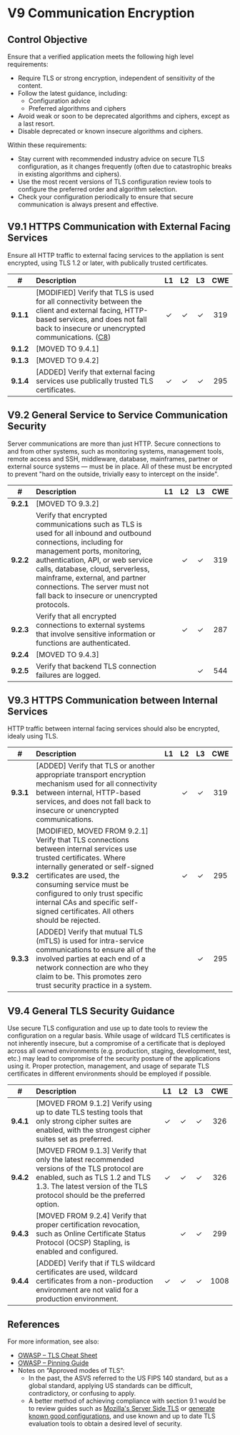# V9 Communication Encryption

## Control Objective

Ensure that a verified application meets the following high level requirements:

* Require TLS or strong encryption, independent of sensitivity of the content.
* Follow the latest guidance, including:
  * Configuration advice
  * Preferred algorithms and ciphers
* Avoid weak or soon to be deprecated algorithms and ciphers, except as a last resort.
* Disable deprecated or known insecure algorithms and ciphers.

Within these requirements:

* Stay current with recommended industry advice on secure TLS configuration, as it changes frequently (often due to catastrophic breaks in existing algorithms and ciphers).
* Use the most recent versions of TLS configuration review tools to configure the preferred order and algorithm selection.
* Check your configuration periodically to ensure that secure communication is always present and effective.

## V9.1 HTTPS Communication with External Facing Services

Ensure all HTTP traffic to external facing services to the appliation is sent encrypted, using TLS 1.2 or later, with publically trusted certificates.

| # | Description | L1 | L2 | L3 | CWE |
| :---: | :--- | :---: | :---: | :---: | :---: |
| **9.1.1** | [MODIFIED] Verify that TLS is used for all connectivity between the client and external facing, HTTP-based services, and does not fall back to insecure or unencrypted communications. ([C8](https://owasp.org/www-project-proactive-controls/#div-numbering)) | ✓ | ✓ | ✓ | 319 |
| **9.1.2** | [MOVED TO 9.4.1] | | | | |
| **9.1.3** | [MOVED TO 9.4.2] | | | | |
| **9.1.4** | [ADDED] Verify that external facing services use publically trusted TLS certificates. | ✓ | ✓ | ✓ | 295 |

## V9.2 General Service to Service Communication Security

Server communications are more than just HTTP. Secure connections to and from other systems, such as monitoring systems, management tools, remote access and SSH, middleware, database, mainframes, partner or external source systems &mdash; must be in place. All of these must be encrypted to prevent "hard on the outside, trivially easy to intercept on the inside".

| # | Description | L1 | L2 | L3 | CWE |
| :---: | :--- | :---: | :---: | :---: | :---: |
| **9.2.1** | [MOVED TO 9.3.2] | | | | |
| **9.2.2** | Verify that encrypted communications such as TLS is used for all inbound and outbound connections, including for management ports, monitoring, authentication, API, or web service calls, database, cloud, serverless, mainframe, external, and partner connections. The server must not fall back to insecure or unencrypted protocols. | | ✓ | ✓ | 319 |
| **9.2.3** | Verify that all encrypted connections to external systems that involve sensitive information or functions are authenticated. | | ✓ | ✓ | 287 |
| **9.2.4** | [MOVED TO 9.4.3] | | | | |
| **9.2.5** | Verify that backend TLS connection failures are logged. | | | ✓ | 544 |

## V9.3 HTTPS Communication between Internal Services

HTTP traffic between internal facing services should also be encrypted, idealy using TLS.

| # | Description | L1 | L2 | L3 | CWE |
| :---: | :--- | :---: | :---: | :---: | :---: |
| **9.3.1** | [ADDED] Verify that TLS or another appropriate transport encryption mechanism used for all connectivity between internal, HTTP-based services, and does not fall back to insecure or unencrypted communications. | | ✓ | ✓ | 319 |
| **9.3.2** | [MODIFIED, MOVED FROM 9.2.1] Verify that TLS connections between internal services use trusted certificates. Where internally generated or self-signed certificates are used, the consuming service must be configured to only trust specific internal CAs and specific self-signed certificates. All others should be rejected. | | ✓ | ✓ | 295 |
| **9.3.3** | [ADDED] Verify that mutual TLS (mTLS) is used for intra-service communications to ensure all of the involved parties at each end of a network connection are who they claim to be. This promotes zero trust security practice in a system. | | | ✓ | 295 |


## V9.4 General TLS Security Guidance

Use secure TLS configuration and use up to date tools to review the configuration on a regular basis. While usage of wildcard TLS certificates is not inherently insecure, but a compromise of a certificate that is deployed across all owned environments (e.g. production, staging, development, test, etc.) may lead to compromise of the security posture of the applications using it. Proper protection, management, and usage of separate TLS certificates in different environments should be employed if possible.

| # | Description | L1 | L2 | L3 | CWE |
| :---: | :--- | :---: | :---: | :---: | :---: |
| **9.4.1** | [MOVED FROM 9.1.2] Verify using up to date TLS testing tools that only strong cipher suites are enabled, with the strongest cipher suites set as preferred. | ✓ | ✓ | ✓ | 326 |
| **9.4.2** | [MOVED FROM 9.1.3] Verify that only the latest recommended versions of the TLS protocol are enabled, such as TLS 1.2 and TLS 1.3. The latest version of the TLS protocol should be the preferred option. | ✓ | ✓ | ✓ | 326 |
| **9.4.3** | [MOVED FROM 9.2.4] Verify that proper certification revocation, such as Online Certificate Status Protocol (OCSP) Stapling, is enabled and configured. | | ✓ | ✓ | 299 |
| **9.4.4** | [ADDED] Verify that if TLS wildcard certificates are used, wildcard certificates from a non-production environment are not valid for a production environment. | ✓ | ✓ | ✓ | 1008 |

## References

For more information, see also:

* [OWASP – TLS Cheat Sheet](https://cheatsheetseries.owasp.org/cheatsheets/Transport_Layer_Protection_Cheat_Sheet.html)
* [OWASP – Pinning Guide](https://owasp.org/www-community/controls/Certificate_and_Public_Key_Pinning)
* Notes on “Approved modes of TLS”:
    * In the past, the ASVS referred to the US FIPS 140 standard, but as a global standard, applying US standards can be difficult, contradictory, or confusing to apply.
    * A better method of achieving compliance with section 9.1 would be to review guides such as [Mozilla's Server Side TLS](https://wiki.mozilla.org/Security/Server_Side_TLS) or [generate known good configurations](https://mozilla.github.io/server-side-tls/ssl-config-generator/), and use known and up to date TLS evaluation tools to obtain a desired level of security.
